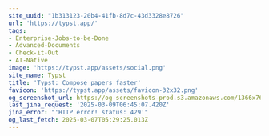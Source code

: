 ```yaml
---
site_uuid: "1b313123-20b4-41fb-8d7c-43d3328e8726"
url: 'https://typst.app/'
tags:
- Enterprise-Jobs-to-be-Done
- Advanced-Documents
- Check-it-Out
- AI-Native
image: 'https://typst.app/assets/social.png'
site_name: Typst
title: 'Typst: Compose papers faster'
favicon: 'https://typst.app/assets/favicon-32x32.png'
og_screenshot_url: https://og-screenshots-prod.s3.amazonaws.com/1366x768/80/false/b4eb32a12a8431289a59018653ee81ef7a45bdf19dc1d787813af90dfb345ba9.jpeg
last_jina_request: '2025-03-09T06:45:07.420Z'
jina_error: "'HTTP error! status: 429'"
og_last_fetch: 2025-03-07T05:29:25.013Z
---
```


